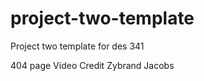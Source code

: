 # project-two-template
Project two template for des 341


404 page Video Credit 
<a href="https://vimeo.com/zybrand"></a>
Zybrand Jacobs